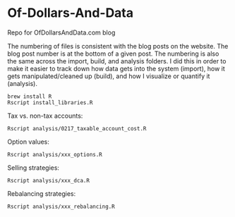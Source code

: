 # Of-Dollars-And-Data
Repo for OfDollarsAndData.com blog

The numbering of files is consistent with the blog posts on the website.  The blog post number is at the bottom of a given post.  The numbering is also the same across the import, build, and analysis folders.  I did this in order to make it easier to track down how data gets into the system (import), how it gets manipulated/cleaned up (build), and how I visualize or quantify it (analysis).

```
brew install R
Rscript install_libraries.R
```

Tax vs. non-tax accounts:

```
Rscript analysis/0217_taxable_account_cost.R
```

Option values:

```
Rscript analysis/xxx_options.R
```

Selling strategies:

```
Rscript analysis/xxx_dca.R
```

Rebalancing strategies:

```
Rscript analysis/xxx_rebalancing.R
```